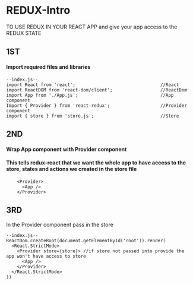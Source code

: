 # REDUX-Intro

TO USE REDUX IN YOUR REACT APP and give your app access to the REDUX STATE</br>

## 1ST 
#### Import required files and libraries
    --index.js--
    import React from 'react';                                //React
    import ReactDOM from 'react-dom/client';                  //ReactDom
    import App from './App.js';                               //App component
    Import { Provider } from 'react-redux';                   //Provider component
    import { store } from 'store.js';                         //Store

## 2ND
#### Wrap App component with Provider component </br>
#### This tells redux-react that we want the whole app to have access to the store, states and actions we created in the store file </br>

        <Provider> 
          <App />
        </Provider>

## 3RD 
In the Provider component pass in the store

    --index.js--
    ReactDom.createRoot(document.getElementById('root')).render(
      <React.StrictMode>
        <Provider store={store}> //if store not passed into provide the app won't have access to store
          <App />
        </Provider>
      </React.StrictMode>
    ))
